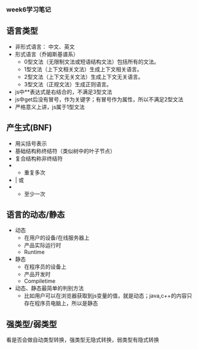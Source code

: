 ### week6学习笔记
## 语言类型
* 非形式语言： 中文、英文
* 形式语言（乔姆斯基谱系）
	* 0型文法（无限制文法或短语结构文法）包括所有的文法。
	* 1型文法（上下文相关文法）生成上下文相关语言。
	* 2型文法（上下文无关文法）生成上下文无关语言。
	* 3型文法（正规文法）生成正则语言。
* js中**表达式是右结合的，不满足3型文法
* js中get后没有冒号，作为关键字；有冒号作为属性，所以不满足2型文法
* 严格意义上讲，js属于1型文法

## 产生式(BNF)
* 用尖括号表示
* 基础结构称终结符（类似树中的叶子节点）
* 复合结构称非终结符
* * 重复多次
* | 或
* + 至少一次

## 语言的动态/静态
* 动态
	* 在用户的设备/在线服务器上
	* 产品实际运行时
	* Runtime
* 静态
	* 在程序员的设备上
	* 产品开发时
	* Compiletime
* 动态、静态最简单的判别方法
	* 比如用户可以在浏览器获取到js变量的值，就是动态；java,c++的内容只存在程序员电脑上，所以是静态

## 强类型/弱类型
看是否会做自动类型转换，强类型无隐式转换，弱类型有隐式转换

